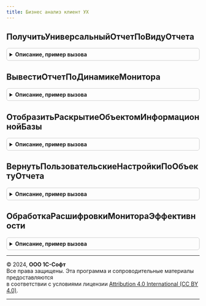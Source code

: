 ```yaml
---
title: Бизнес анализ клиент УХ
---
```



## ПолучитьУниверсальныйОтчетПоВидуОтчета
<details style="margin: 1em 0; padding: 0.5em; border: 1px solid #ccc; border-radius: 6px;">

<summary style="font-weight: bold; cursor: pointer;">Описание, пример вызова</summary>

```bsl
// Модуль предназначен для реализации фукнциональности блока Бизнес-Анализ в
// контексте клиентского кода.
////////////////////////////////////////////////////////////////////////////////

// Возвращает вид расшифровки показателя МКП зависимой области аналитической панели
// по номеру вида отчета ВидПроизвольногоОтчетаВход.
Функция ПолучитьУниверсальныйОтчетПоВидуОтчета(ВидПроизвольногоОтчетаВход) Экспорт
```

Пример вызова
```bsl
Результат = БизнесАнализКлиентУХ.ПолучитьУниверсальныйОтчетПоВидуОтчета(ВидПроизвольногоОтчетаВход) 
```
</details>

## ВывестиОтчетПоДинамикеМонитора
<details style="margin: 1em 0; padding: 0.5em; border: 1px solid #ccc; border-radius: 6px;">

<summary style="font-weight: bold; cursor: pointer;">Описание, пример вызова</summary>

```bsl

// Отображает отчет по динамике для показателя Показатель с параметрами Контекст
// и значению ИмяОперанда.
Процедура ВывестиОтчетПоДинамикеМонитора(Показатель, Контекст, ИмяОперанда = "") Экспорт
```

Пример вызова
```bsl
БизнесАнализКлиентУХ.ВывестиОтчетПоДинамикеМонитора(Показатель, Контекст, ИмяОперанда);
```
</details>

## ОтобразитьРаскрытиеОбъектомИнформационнойБазы
<details style="margin: 1em 0; padding: 0.5em; border: 1px solid #ccc; border-radius: 6px;">

<summary style="font-weight: bold; cursor: pointer;">Описание, пример вызова</summary>

```bsl

// Открывает расшифровку объектом с типом метаданного ТипОбъектаМетаданныхВход и
// наименованием метаданного НаименованиеОбъектаМетаданныхВход формой
// ФормаРасшифровкиВход по параметрам ДополнительныеПараметрыВход.
Процедура ОтобразитьРаскрытиеОбъектомИнформационнойБазы(ТипОбъектаМетаданныхВход, НаименованиеОбъектаМетаданныхВход, ФормаРасшифровкиВход, ДополнительныеПараметрыВход) Экспорт
```

Пример вызова
```bsl
БизнесАнализКлиентУХ.ОтобразитьРаскрытиеОбъектомИнформационнойБазы(ТипОбъектаМетаданныхВход, НаименованиеОбъектаМетаданныхВход, ФормаРасшифровкиВход, ДополнительныеПараметрыВход) 
```
</details>

## ВернутьПользовательскиеНастройкиПоОбъектуОтчета
<details style="margin: 1em 0; padding: 0.5em; border: 1px solid #ccc; border-radius: 6px;">

<summary style="font-weight: bold; cursor: pointer;">Описание, пример вызова</summary>

```bsl

// Для типа формы отчета отчета с параметрами открытия ТипОбъектаМетаданныхВход, НаименованиеОбъектаМетаданныхВход, ФормаРасшифровкиВход
// возвращает пользовательские настройки.
Функция ВернутьПользовательскиеНастройкиПоОбъектуОтчета(ТипОбъектаМетаданныхВход, НаименованиеОбъектаМетаданныхВход, ФормаРасшифровкиВход) Экспорт
```

Пример вызова
```bsl
Результат = БизнесАнализКлиентУХ.ВернутьПользовательскиеНастройкиПоОбъектуОтчета(ТипОбъектаМетаданныхВход, НаименованиеОбъектаМетаданныхВход, ФормаРасшифровкиВход) 
```
</details>

## ОбработкаРасшифровкиМонитораЭффективности
<details style="margin: 1em 0; padding: 0.5em; border: 1px solid #ccc; border-radius: 6px;">

<summary style="font-weight: bold; cursor: pointer;">Описание, пример вызова</summary>

```bsl

Процедура ОбработкаРасшифровкиМонитораЭффективности(Объект, Расшифровка, Расшифровки, СтандартнаяОбработка, АдресСтруктурыПараметров, АдресДанныхРасшифровки, URLСхемы, УникальныйИдентификатор) Экспорт
```

Пример вызова
```bsl
БизнесАнализКлиентУХ.ОбработкаРасшифровкиМонитораЭффективности(Объект, Расшифровка, Расшифровки, СтандартнаяОбработка, АдресСтруктурыПараметров, АдресДанныхРасшифровки, URLСхемы, УникальныйИдентификатор) 
```
</details>

---

© 2024, **ООО 1С-Софт**  
Все права защищены. Эта программа и сопроводительные материалы предоставляются  
в соответствии с условиями лицензии [Attribution 4.0 International (CC BY 4.0)](https://creativecommons.org/licenses/by/4.0/legalcode).

---
